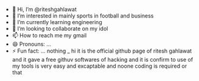 - 👋 Hi, I’m @riteshgahlawat
- 👀 I’m interested in mainly sports in football and business
- 🌱 I’m currently learning engineering
- 💞️ I’m looking to collaborate on my idol
- 📫 How to reach me my gmail 
- 😄 Pronouns: ...
- ⚡ Fun fact: ... nothing
_ hi it is the official github page of ritesh gahlawat and it gave a free githuv softwares of hacking and it is confirm to use of my tools is very easy and excaptable and noone coding is required or that
<!---
riteshgahlawat/riteshgahlawat is a ✨ special ✨ repository because its `README.md` (this file) appears on your GitHub profile.
You can click the Preview link to take a look at your changes.
--->
